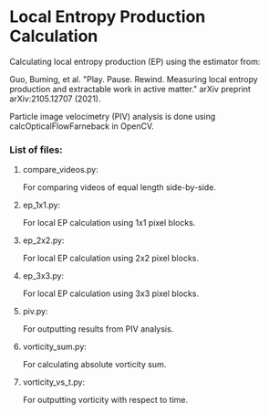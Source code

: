 # Local Entropy Production Calculation

Calculating local entropy production (EP) using the estimator from:

Guo, Buming, et al. "Play. Pause. Rewind. Measuring local entropy production and extractable work in active matter." arXiv preprint arXiv:2105.12707 (2021).

Particle image velocimetry (PIV) analysis is done using calcOpticalFlowFarneback in OpenCV.

### List of files: 

1. compare_videos.py: 

   For comparing videos of equal length side-by-side.
   
2. ep_1x1.py: 

   For local EP calculation using 1x1 pixel blocks.
   
3. ep_2x2.py: 

   For local EP calculation using 2x2 pixel blocks.
   
4. ep_3x3.py: 

   For local EP calculation using 3x3 pixel blocks.
   
5. piv.py: 

   For outputting results from PIV analysis.
   
6. vorticity_sum.py: 

   For calculating absolute vorticity sum.
   
7. vorticity_vs_t.py: 

   For outputting vorticity with respect to time.
